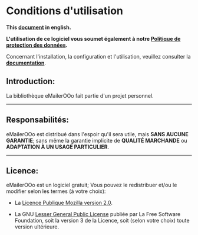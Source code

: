 # Conditions d'utilisation

**This [document][1] in english.**

**L'utilisation de ce logiciel vous soumet également à notre [Politique de protection des données][2].**

Concernant l'installation, la configuration et l'utilisation, veuillez consulter la **[documentation][3]**.

## Introduction:

La bibliothèque eMailerOOo fait partie d'un projet personnel.

___
## Responsabilités:

eMailerOOo est distribué dans l'espoir qu'il sera utile,
mais **SANS AUCUNE GARANTIE**; sans même la garantie implicite de
**QUALITÉ MARCHANDE** ou **ADAPTATION À UN USAGE PARTICULIER**.

___
## Licence:

eMailerOOo est un logiciel gratuit; Vous pouvez le redistribuer et/ou
le modifier selon les termes (à votre choix):

- La [Licence Publique Mozilla version 2.0][4].

- La GNU [Lesser General Public License][5] publiée par La Free Software Foundation,
soit la version 3 de la Licence, soit (selon votre choix) toute version ultérieure.

[1]: <https://prrvchr.github.io/eMailerOOo/source/eMailerOOo/registration/TermsOfUse_en>
[2]: <https://prrvchr.github.io/eMailerOOo/source/eMailerOOo/registration/PrivacyPolicy_fr>
[3]: <https://prrvchr.github.io/eMailerOOo/README_fr>
[4]: <http://mozilla.org/MPL/2.0/>
[5]: <http://www.gnu.org/licenses/lgpl-3.0.html>
